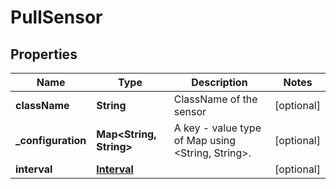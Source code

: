 

# PullSensor

## Properties

Name | Type | Description | Notes
------------ | ------------- | ------------- | -------------
**className** | **String** | ClassName of the sensor |  [optional]
**_configuration** | **Map&lt;String, String&gt;** | A key - value type of Map using &lt;String, String&gt;.  |  [optional]
**interval** | [**Interval**](Interval.md) |  |  [optional]



